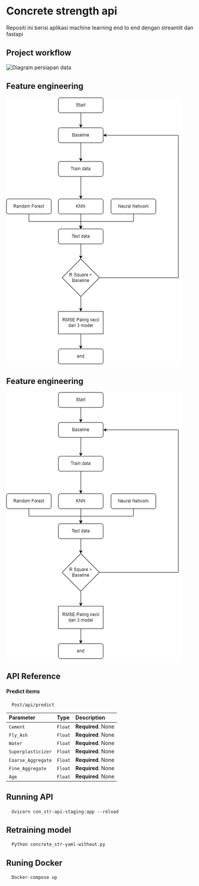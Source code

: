 
# Concrete strength api 

Repositi ini berisi aplikasi machine learning end to end dengan streamlit dan fastapi

## Project workflow
![Diagram persiapan data](https://media.licdn.com/dms/image/C4E12AQFXLdW70AMxVA/article-inline_image-shrink_1000_1488/0/1528755587142?e=1694044800&v=beta&t=qkurOJUlMkMyP2tIdODVdOf1wHG0laziB_c-NE0BpTQ)


## Feature engineering 
![Diagram persiapan data](https://github.com/DwiCahyanto/API-concrete_str/blob/master/references/Model_diagram.drawio.png)
## Feature engineering 

![Diagram persiapan data](https://github.com/DwiCahyanto/API-concrete_str/blob/master/references/Model_diagram.drawio.png)
## API Reference

#### Predict items

```http
  Post/api/predict
```

| Parameter | Type     | Description                |
| :-------- | :------- | :------------------------- |
| `Cement` | `Float` | **Required**. None |
| `Fly_Ash` | `Float` | **Required**. None |
| `Water` | `Float` | **Required**. None |
| `Superplasticizer` | `Float` | **Required**. None |
| `Coarse_Aggregate` | `Float` | **Required**. None |
| `Fine_Aggregate` | `Float` | **Required**. None |
| `Age` | `Float` | **Required**. None |





## Running API
```http
  Uvicorn con_str-api-staging:app --reload
```
## Retraining model
```http
  Python concrete_str-yaml-without.py 
```
## Runing Docker
```http
  Docker-compose up 
```
